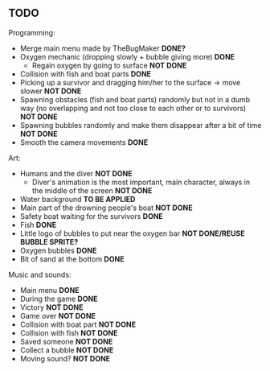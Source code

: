 ## TODO

Programming:

- Merge main menu made by TheBugMaker **DONE?**
- Oxygen mechanic (dropping slowly + bubble giving more) **DONE**
	- Regain oxygen by going to surface **NOT DONE**
- Collision with fish and boat parts **DONE**
- Picking up a survivor and dragging him/her to the surface -> move slower **NOT DONE**
- Spawning obstacles (fish and boat parts) randomly but not in a dumb way (no overlapping and not too close to each other or to survivors) **NOT DONE**
- Spawning bubbles randomly and make them disappear after a bit of time **NOT DONE**
- Smooth the camera movements **DONE**

Art:
- Humans and the diver **NOT DONE**
	- Diver's animation is the most important, main character, always in the middle of the screen **NOT DONE**
- Water background **TO BE APPLIED**
- Main part of the drowning people's boat **NOT DONE**
- Safety boat waiting for the survivors **DONE**
- Fish **DONE**
- Little logo of bubbles to put near the oxygen bar **NOT DONE/REUSE BUBBLE SPRITE?**
- Oxygen bubbles **DONE**
- Bit of sand at the bottom **DONE**

Music and sounds:

- Main menu **DONE**
- During the game **DONE**
- Victory **NOT DONE**
- Game over **NOT DONE**
- Collision with boat part **NOT DONE**
- Collision with fish **NOT DONE**
- Saved someone **NOT DONE**
- Collect a bubble **NOT DONE**
- Moving sound? **NOT DONE**
